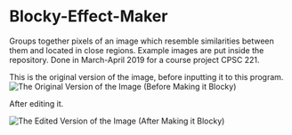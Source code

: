 # Blocky-Effect-Maker
Groups together pixels of an image which resemble similarities between them and located in close regions. Example images are put inside the repository. Done in March-April 2019 for a course project CPSC 221.

This is the original version of the image, before inputting it to this program.
![The Original Version of the Image (Before Making it Blocky)](https://i.ibb.co/PmwC5Ys/PA3pic1.png)

After editing it.

![The Edited Version of the Image (After Making it Blocky)](https://i.ibb.co/1r2LXsV/output-PA3pic1.png)

